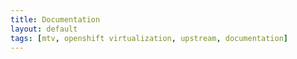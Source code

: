```yaml
---
title: Documentation
layout: default
tags: [mtv, openshift virtualization, upstream, documentation]
---
```

<!-- # Documentation page

This is a test. -->
